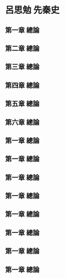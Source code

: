 # 呂思勉 先秦史

## 第一章 總論

## 第二章 總論

## 第三章 總論

## 第四章 總論

## 第五章 總論

## 第六章 總論

## 第一章 總論

## 第一章 總論

## 第一章 總論

## 第一章 總論

## 第一章 總論

## 第一章 總論

## 第一章 總論

## 第一章 總論